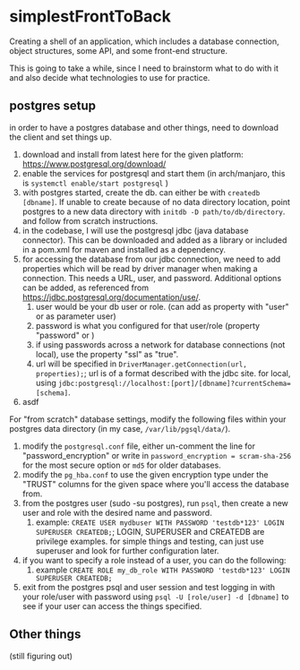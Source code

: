 # simplestFrontToBack
Creating a shell of an application, which includes a database connection, object structures, some API, and some front-end structure.

This is going to take a while, since I need to brainstorm what to do with it and also decide what technologies to use for practice.

## postgres setup
in order to have a postgres database and other things, need to download the client and set things up.

1. download and install from latest here for the given platform: https://www.postgresql.org/download/
2. enable the services for postgresql and start them (in arch/manjaro, this is ```systemctl enable/start postgresql``` )
3. with postgres started, create the db. can either be with ```createdb [dbname]```. If unable to create because of no data directory location, point postgres to a new data directory with ```initdb -D path/to/db/directory```. and follow from scratch instructions.
4. in the codebase, I will use the postgresql jdbc (java database connector). This can be downloaded and added as a library or included in a pom.xml for maven and installed as a dependency.
5. for accessing the database from our jdbc connection, we need to add properties which will be read by driver manager when making a connection. This needs a URL, user, and password. Additional options can be added, as referenced from https://jdbc.postgresql.org/documentation/use/.
   1. user would be your db user or role. (can add as property with "user" or as parameter user)
   2. password is what you configured for that user/role (property "password" or )
   3. if using passwords across a network for database connections (not local), use the property "ssl" as "true".
   4. url will be specified in ```DriverManager.getConnection(url, properties);```; url is of a format described with the jdbc site. for local, using ```jdbc:postgresql://localhost:[port]/[dbname]?currentSchema=[schema]```.
6. asdf


For "from scratch" database settings, modify the following files within your postgres data directory (in my case, ```/var/lib/pgsql/data/```).
   1. modify the ```postgresql.conf``` file, either un-comment the line for "password_encryption" or write in ```password_encryption = scram-sha-256```  for the most secure option or ``md5`` for older databases. 
   2. modify the ```pg_hba.conf``` to use the given encryption type under the "TRUST" columns for the given space where you'll access the database from.
   3. from the postgres user (sudo -su postgres), run ```psql```, then create a new user and role with the desired name and password.
      1. example: ```CREATE USER mydbuser WITH PASSWORD 'testdb*123' LOGIN SUPERUSER CREATEDB;```; LOGIN, SUPERUSER and CREATEDB are privilege examples. for simple things and testing, can just use superuser and look for further configuration later.
   4. if you want to specify a role instead of a user, you can do the following:
      1. example ```CREATE ROLE my_db_role WITH PASSWORD 'testdb*123' LOGIN SUPERUSER CREATEDB;```
   5. exit from the postgres psql and user session and test logging in with your role/user with password using ```psql -U [role/user] -d [dbname]``` to see if your user can access the things specified.


## Other things
(still figuring out)